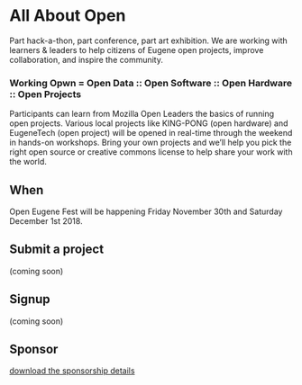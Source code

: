 # All About Open #

Part hack-a-thon, part conference, part art exhibition. We are working with learners & leaders to help citizens of Eugene open projects, improve collaboration, and inspire the community.

### Working Opwn = Open Data :: Open Software :: Open Hardware :: Open Projects ###

Participants can learn from Mozilla Open Leaders the basics of running open projects. Various local projects like KING-PONG (open hardware) and EugeneTech (open project) will be opened in real-time through the weekend in hands-on workshops. Bring your own projects and we’ll help you pick the right open source or creative commons license to help share your work with the world.

## When ##
Open Eugene Fest will be happening Friday November 30th and Saturday December 1st 2018.  

## Submit a project ##
(coming soon)

## Signup ##
(coming soon)

## Sponsor ##
[download the sponsorship details](open-eugene-fest-sponsorship.pdf)


